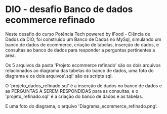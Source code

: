 # DIO - desafio Banco de dados ecommerce refinado

Neste desafio do curso  Potência Tech powered by iFood - Ciência de Dados da DIO, foi construido um Banco de Dados no MySql, simulando um banco de dados de ecommerce, criação de tabelas, inserção de dados, e consultas ao banco de dados para responder a perguntas pertinentes a area.

Os 5 arquivos da pasta 'Projeto ecommerce refinado' são os dois arquivos relacionados ao diagrama das tabelas do banco de dados, uma foto do diagrama e os dois arquivos'.sql' são os scripts sql.

O 'projeto_dados_refinado.sql' é a inserção de dados no banco de dados e as PERGUNTAS A SEREM RESPONDIDAS para as consultas, e o 'projeto_refinado.sql' é a criação do banco de dados e as tabelas.

E uma foto do diagrama, o arquivo 'Diagrama_ecommerce_refinado.png'.
